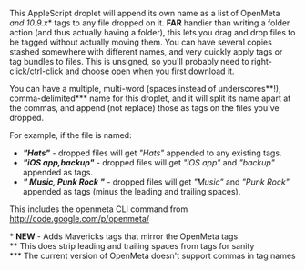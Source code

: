 This AppleScript droplet will append its own name as a list of OpenMeta _and 10.9.x_\* tags to any file dropped on it. **FAR** handier than writing a folder action (and thus actually having a folder), this lets you drag and drop files to be tagged without actually moving them. You can have several copies stashed somewhere with different names, and very quickly apply tags or tag bundles to files. This is unsigned, so you'll probably need to right-click/ctrl-click and choose open when you first download it.

You can have a multiple, multi-word (spaces instead of underscores\*\*!), comma-delimited\*\*\* name for this droplet, and it will split its name apart at the commas, and append (not replace) those as tags on the files you've dropped.

For example, if the file is named:

* ___"Hats"___ - dropped files will get _"Hats"_ appended to any existing tags.
* ___"iOS app,backup"___ - dropped files will get _"iOS app"_ and _"backup"_ appended as tags.
* ___" Music, Punk Rock "___ - dropped files will get _"Music"_ and _"Punk Rock"_ appended as tags (minus the leading and trailing spaces).

This includes the openmeta CLI command from http://code.google.com/p/openmeta/

\* __NEW__ - Adds Mavericks tags that mirror the OpenMeta tags  
\*\* This does strip leading and trailing spaces from tags for sanity  
\*\*\* The current version of OpenMeta doesn't support commas in tag names
